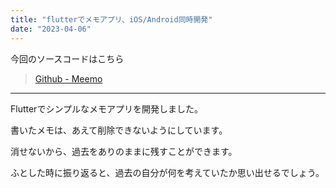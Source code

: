 ```yaml
---
title: "flutterでメモアプリ、iOS/Android同時開発"
date: "2023-04-06"
---
```


今回のソースコードはこちら

> [Github - Meemo](https://github.com/blackneko39/Meemo)

---

Flutterでシンプルなメモアプリを開発しました。

書いたメモは、あえて削除できないようにしています。

消せないから、過去をありのままに残すことができます。

ふとした時に振り返ると、過去の自分が何を考えていたか思い出せるでしょう。